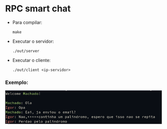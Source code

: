# RPC smart chat

* Para compilar:
    ```shell
    make
    ```

* Executar o servidor:
    ```shell
    ./out/server
    ```

* Executar o cliente:
    ```shell
    ./out/client <ip-servidor>
    ```

### Exemplo:

![exemplo_chat](./docs/exemplo.png)